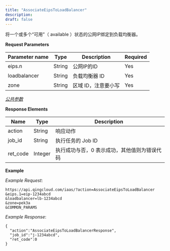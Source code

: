 ```yaml
---
title: "AssociateEipsToLoadBalancer"
description: 
draft: false
---
```




将一个或多个“可用”（ available ）状态的公网IP绑定到负载均衡器。

**Request Parameters**

| Parameter name | Type | Description | Required |
| --- | --- | --- | --- |
| eips.n | String | 公网IP的ID | Yes |
| loadbalancer | String | 负载均衡器 ID | Yes |
| zone | String | 区域 ID，注意要小写 | Yes |

[_公共参数_](../../../parameters/)

**Response Elements**

| Name | Type | Description |
| --- | --- | --- |
| action | String | 响应动作 |
| job_id | String | 执行任务的 Job ID |
| ret_code | Integer | 执行成功与否，0 表示成功，其他值则为错误代码 |

**Example**

_Example Request_:

```
https://api.qingcloud.com/iaas/?action=AssociateEipsToLoadBalancer
&eips.1=eip-1234abcd
&loadbalancer=lb-1234abcd
&zone=pek3a
&COMMON_PARAMS
```

_Example Response_:

```
{
  "action":"AssociateEipsToLoadBalancerResponse",
  "job_id":"j-1234abcd",
  "ret_code":0
}
```
